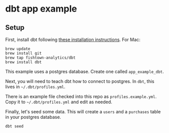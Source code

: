 # dbt app example

## Setup

First, install dbt following [these installation instructions](https://docs.getdbt.com/dbt-cli/installation).
For Mac:
```
brew update
brew install git
brew tap fishtown-analytics/dbt
brew install dbt
```

This example uses a postgres database. Create one called `app_example_dbt`.

Next, you will need to teach dbt how to connect to postgres.
In `dbt`, this lives in `~/.dbt/profiles.yml`.

There is an example file checked into this repo as `profiles.example.yml`. Copy it to `~/.dbt/profiles.yml` and edit as needed.

Finally, let's seed some data. This will create a `users` and a `purchases` table in your postgres database.
```
dbt seed
```
